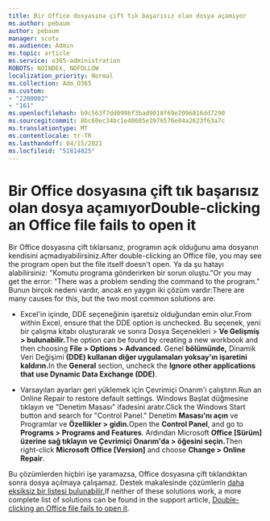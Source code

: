 ```yaml
---
title: Bir Office dosyasına çift tık başarısız olan dosya açamıyor
ms.author: pebaum
author: pebaum
manager: scotv
ms.audience: Admin
ms.topic: article
ms.service: o365-administration
ROBOTS: NOINDEX, NOFOLLOW
localization_priority: Normal
ms.collection: Adm_O365
ms.custom:
- "2200002"
- "161"
ms.openlocfilehash: b9c563f7dd099bf3bad9018f69e2096816dd7290
ms.sourcegitcommit: 8bc60ec34bc1e40685e3976576e04a2623f63a7c
ms.translationtype: MT
ms.contentlocale: tr-TR
ms.lasthandoff: 04/15/2021
ms.locfileid: "51814825"
---
```

# <a name="double-clicking-an-office-file-fails-to-open-it"></a><span data-ttu-id="28868-102">Bir Office dosyasına çift tık başarısız olan dosya açamıyor</span><span class="sxs-lookup"><span data-stu-id="28868-102">Double-clicking an Office file fails to open it</span></span>

<span data-ttu-id="28868-103">Bir Office dosyasına çift tıklarsanız, programın açık olduğunu ama dosyanın kendisini açmadıyabilirsiniz.</span><span class="sxs-lookup"><span data-stu-id="28868-103">After double-clicking an Office file, you may see the program open but the file itself doesn't open.</span></span> <span data-ttu-id="28868-104">Ya da şu hatayı alabilirsiniz: "Komutu programa gönderirken bir sorun oluştu."</span><span class="sxs-lookup"><span data-stu-id="28868-104">Or you may get the error: "There was a problem sending the command to the program."</span></span> <span data-ttu-id="28868-105">Bunun birçok nedeni vardır, ancak en yaygın iki çözüm vardır:</span><span class="sxs-lookup"><span data-stu-id="28868-105">There are many causes for this, but the two most common solutions are:</span></span>

- <span data-ttu-id="28868-106">Excel'in içinde, DDE seçeneğinin işaretsiz olduğundan emin olur.</span><span class="sxs-lookup"><span data-stu-id="28868-106">From within Excel, ensure that the DDE option is unchecked.</span></span> <span data-ttu-id="28868-107">Bu seçenek, yeni bir çalışma kitabı oluşturarak ve sonra Dosya Seçenekleri > **Ve Gelişmiş > bulunabilir.**</span><span class="sxs-lookup"><span data-stu-id="28868-107">The option can be found by creating a new workbook and then choosing **File > Options > Advanced**.</span></span> <span data-ttu-id="28868-108">Genel **bölümünde,** Dinamik Veri Değişimi **(DDE) kullanan diğer uygulamaları yoksay'ın işaretini kaldırın.**</span><span class="sxs-lookup"><span data-stu-id="28868-108">In the **General** section, uncheck the **Ignore other applications that use Dynamic Data Exchange (DDE)**.</span></span>

- <span data-ttu-id="28868-109">Varsayılan ayarları geri yüklemek için Çevrimiçi Onarım'i çalıştırın.</span><span class="sxs-lookup"><span data-stu-id="28868-109">Run an Online Repair to restore default settings.</span></span> <span data-ttu-id="28868-110">Windows Başlat düğmesine tıklayın ve "Denetim Masası" ifadesini aratır.</span><span class="sxs-lookup"><span data-stu-id="28868-110">Click the Windows Start button and search for "Control Panel."</span></span> <span data-ttu-id="28868-111">Denetim **Masası'nı açın** ve Programlar ve **Özellikler > gidin.**</span><span class="sxs-lookup"><span data-stu-id="28868-111">Open the **Control Panel**, and go to **Programs > Programs and Features**.</span></span> <span data-ttu-id="28868-112">Ardından Microsoft **Office [Sürüm] üzerine sağ tıklayın ve Çevrimiçi** **Onarım'da > öğesini seçin.**</span><span class="sxs-lookup"><span data-stu-id="28868-112">Then right-click **Microsoft Office [Version]** and choose **Change > Online Repair**.</span></span>

<span data-ttu-id="28868-113">Bu çözümlerden hiçbiri işe yaramazsa, Office dosyasına çift tıklandıktan sonra dosya açılmaya çalışamaz. Destek makalesinde çözümlerin [daha eksiksiz bir listesi bulunabilir.](https://support.office.com/article/Double-clicking-an-Office-file-fails-to-open-it-1e9c0ad9-34c8-4440-a42e-d30186b29ed6)</span><span class="sxs-lookup"><span data-stu-id="28868-113">If neither of these solutions work, a more complete list of solutions can be found in the support article, [Double-clicking an Office file fails to open it](https://support.office.com/article/Double-clicking-an-Office-file-fails-to-open-it-1e9c0ad9-34c8-4440-a42e-d30186b29ed6).</span></span>
